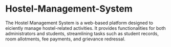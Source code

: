 # Hostel-Management-System
The Hostel Management System is a web-based platform designed to eiciently manage hostel-related activities. It provides functionalities for both administrators and students, streamlining tasks such as student records, room allotments, fee payments, and grievance redressal.
